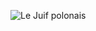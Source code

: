 ![Le Juif polonais](https://upload.wikimedia.org/wikipedia/commons/thumb/f/f0/Poster_for_Le_pardon_de_Plo%C3%ABrmel_1859.jpg/350px-Poster_for_Le_pardon_de_Plo%C3%ABrmel_1859.jpg)